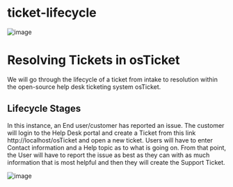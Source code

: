 # ticket-lifecycle

 ![image](https://github.com/user-attachments/assets/12d8af4e-91e8-4fe3-b751-c2f78d1132d7)


# Resolving Tickets in osTicket

We will go through the lifecycle of a ticket from intake to resolution within the open-source help desk ticketing system osTicket.

## Lifecycle Stages

In this instance, an End user/customer has reported an issue. The customer will login to the Help Desk portal and create a Ticket from this link http://localhost/osTicket and open a new ticket. Users will have to enter Contact information and a Help topic as to what is going on. From that point, the User will have to report the issue as best as they can with as much information that is most helpful and then they will create the Support Ticket.

![image](https://github.com/user-attachments/assets/aa0610ac-c836-49a2-8670-751aaf41dd9f)

